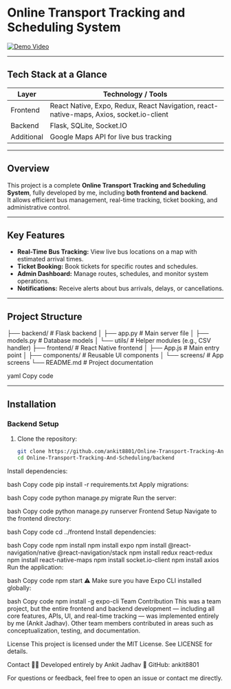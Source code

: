 # Online Transport Tracking and Scheduling System

[![Demo Video](https://img.youtube.com/vi/qLxH8Jd5_NI/0.jpg)](https://www.youtube.com/watch?v=qLxH8Jd5_NI)

---

## Tech Stack at a Glance

| Layer       | Technology / Tools                                                                 |
|-------------|------------------------------------------------------------------------------------|
| Frontend    | React Native, Expo, Redux, React Navigation, react-native-maps, Axios, socket.io-client |
| Backend     | Flask, SQLite, Socket.IO                                                           |
| Additional  | Google Maps API for live bus tracking                                              |

---

## Overview

This project is a complete **Online Transport Tracking and Scheduling System**, fully developed by me, including **both frontend and backend**.  
It allows efficient bus management, real-time tracking, ticket booking, and administrative control.

---

## Key Features

- **Real-Time Bus Tracking:** View live bus locations on a map with estimated arrival times.  
- **Ticket Booking:** Book tickets for specific routes and schedules.  
- **Admin Dashboard:** Manage routes, schedules, and monitor system operations.  
- **Notifications:** Receive alerts about bus arrivals, delays, or cancellations.  

---

## Project Structure

├── backend/ # Flask backend
│ ├── app.py # Main server file
│ ├── models.py # Database models
│ └── utils/ # Helper modules (e.g., CSV handler)
├── frontend/ # React Native frontend
│ ├── App.js # Main entry point
│ ├── components/ # Reusable UI components
│ └── screens/ # App screens
└── README.md # Project documentation

yaml
Copy code

---

## Installation

### **Backend Setup**

1. Clone the repository:
   ```bash
   git clone https://github.com/ankit8801/Online-Transport-Tracking-And-Scheduling.git
   cd Online-Transport-Tracking-And-Scheduling/backend
Install dependencies:

bash
Copy code
pip install -r requirements.txt
Apply migrations:

bash
Copy code
python manage.py migrate
Run the server:

bash
Copy code
python manage.py runserver
Frontend Setup
Navigate to the frontend directory:

bash
Copy code
cd ../frontend
Install dependencies:

bash
Copy code
npm install
npm install expo
npm install @react-navigation/native @react-navigation/stack
npm install redux react-redux
npm install react-native-maps
npm install socket.io-client
npm install axios
Run the application:

bash
Copy code
npm start
⚠️ Make sure you have Expo CLI installed globally:

bash
Copy code
npm install -g expo-cli
Team Contribution
This was a team project, but the entire frontend and backend development — including all core features, APIs, UI, and real-time tracking — was implemented entirely by me (Ankit Jadhav).
Other team members contributed in areas such as conceptualization, testing, and documentation.

License
This project is licensed under the MIT License. See LICENSE for details.

Contact
👨‍💻 Developed entirely by Ankit Jadhav
🔗 GitHub: ankit8801

For questions or feedback, feel free to open an issue or contact me directly.
